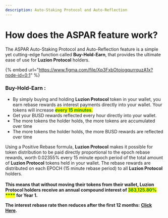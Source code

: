 ```yaml
---
description: Auto-Staking Protocol and Auto-Reflection
---
```


# How does the ASPAR feature work?

The ASPAR Auto-Staking Protocol and Auto-Reflection feature is a simple yet cutting-edge function called **Buy-Hold-Earn**, that provides the ultimate ease of use for **Luzion Protocol** holders.&#x20;

{% embed url="https://www.figma.com/file/Xp3FxbOtoiogqurrquzA1x?node-id=0:1" %}

### **Buy-Hold-Earn** :

* By simply buying and holding **Luzion Protocol** token in your wallet, you earn rebase rewards as interest payments directly into your wallet. Your tokens will increase <mark style="color:green;">**every 15 minutes**</mark><mark style="color:purple;">.</mark>&#x20;
* Get your BUSD rewards reflected every hour directly into your wallet.
* The more tokens the holder holds, the more tokens are accumulated over time
* The more tokens the holder holds, the more BUSD rewards are reflected over time



Using a Positive Rebase formula, **Luzion Protocol** makes it possible for token distribution to be paid directly proportional to the epoch rebase rewards, worth <mark style="color:green;"></mark> 0.02355% every 15 minute epoch period of the total amount of **Luzion Protocol** tokens held in your wallet. The rebase rewards are distributed on each EPOCH (15 minute rebase period) to all **Luzion Protocol** holders. \
\
**This means that without moving their tokens from their wallet, Luzion Protocol holders receive an annual compound interest of **<mark style="color:green;">**383,125.80%**</mark><mark style="color:green;">** **</mark><mark style="color:purple;"><mark style="color:green;">****<mark style="color:green;"></mark>** for Year 1.**&#x20;

**The interest rebase rate then reduces after the first 12 months:** [**Click Here**](broken-reference)**.**
